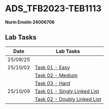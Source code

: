 # ADS_TFB2023-TEB1113

**Nurin Emelin 24006706**

## Lab Tasks

| Date       | Lab Tasks                    |
|------------|------------------------------|
| 25/09/25   |                              |
| 25/10/02   | [Task 01 - Easy](./25_10_02/task01_Easy.c)                |
|            | [Task 02 - Medium](./25_10_02/task02_Medium.c)             |
|            | [Task 03 - Hard](./25_10_02/task03_Hard.c)               |
| 25/10/09   | [Task 01 - Singly Linked List](./25_10_09/task01_Singly.c) |
|            | [Task 02 - Doubly Linked List](./25_10_09/task02_Doubly.c) |
